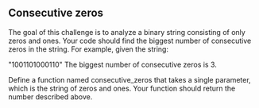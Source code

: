## Consecutive zeros
The goal of this challenge is to analyze a binary string consisting of only zeros and ones. Your code should find the biggest number of consecutive zeros in the string. For example, given the string:

"1001101000110"
The biggest number of consecutive zeros is 3.

Define a function named consecutive_zeros that takes a single parameter, which is the string of zeros and ones. Your function should return the number described above.